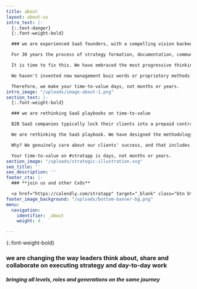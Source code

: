 ```yaml
---
title: about
layout: about-us
intro_text: |-
  {:.text-danger}
  {:.font-weight-bold}

  ### we are experienced SaaS founders, with a compelling vision backed by investors who are market leaders

  For 30 years the process of strategy formation, documentation, communication and execution has been fundamentally flawed. The age old paradigms of static documents and top down control are holding all of us back.  It is a global problem, affecting most organizations regardless of size, sector, culture or geography.

  It is time to fix this. We have embraced the most progressive thinking in work and social collaboration tech of the last 10 years, and created a seamless experience for executing both strategy and day-to-day work in one place.

  We haven't invented new management buzz words or proprietory methods. #stratapp is designed around what CEOs, executives, managers and team leaders already know.

  Therefore, we make your time-to-value days, not months or years.
intro_image: "/uploads/image-about-1.png"
section_text: |-
  {:.font-weight-bold}

  ### we are rethinking SaaS playbooks on time-to-value

  B2B SaaS companies typically lock their clients into a prepaid contract, then leave the client to figure out the implementation by themselves; putting forward a list of 'preferred partners' offering different advice, methodologies, resources and pricing.

  We are rethinking the SaaS playbook. We have designed the methodology for our partners AND we have prescribed reasonable cost budgets for each and every step.

  Why? We genuinely care about our clients' success, and that includes removing the stress, hassle and unforseen costs of implementation.

  Your time-to-value on #stratapp is days, not months or years.
section_image: "/uploads/strategic-illustration.svg"
seo_title: ''
seo_description: ''
footer_cta: |-
  ### **join us and other CxOs**

  <a href="https://calendly.com/stratapp" target="_blank" class="btn btn-danger rounded-pill">book an event</a>
footer_image_background: "/uploads/bottom-banner-bg.png"
menu:
  navigation:
    identifier: _about
    weight: 4

---
```

{:.font-weight-bold}

### we are changing the way leaders think about, share and collaborate on executing strategy and day-to-day work

##### bringing all levels, roles and generations on the same journey